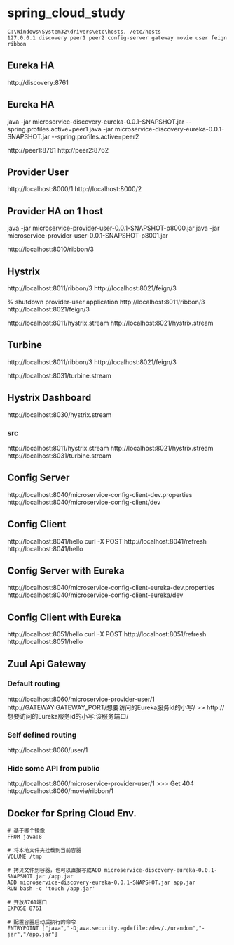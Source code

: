 # spring_cloud_study

	C:\Windows\System32\drivers\etc\hosts, /etc/hosts
	127.0.0.1 discovery peer1 peer2 config-server gateway movie user feign ribbon
  

## Eureka HA
http://discovery:8761
 
 
## Eureka HA
java -jar microservice-discovery-eureka-0.0.1-SNAPSHOT.jar --spring.profiles.active=peer1
java -jar microservice-discovery-eureka-0.0.1-SNAPSHOT.jar --spring.profiles.active=peer2

http://peer1:8761
http://peer2:8762

## Provider User
http://localhost:8000/1
http://localhost:8000/2

## Provider HA on 1 host
java -jar microservice-provider-user-0.0.1-SNAPSHOT-p8000.jar 
java -jar microservice-provider-user-0.0.1-SNAPSHOT-p8001.jar

http://localhost:8010/ribbon/3


## Hystrix
http://localhost:8011/ribbon/3
http://localhost:8021/feign/3

% shutdown provider-user application
http://localhost:8011/ribbon/3
http://localhost:8021/feign/3

http://localhost:8011/hystrix.stream
http://localhost:8021/hystrix.stream

## Turbine
http://localhost:8011/ribbon/3
http://localhost:8021/feign/3

http://localhost:8031/turbine.stream

## Hystrix Dashboard
http://localhost:8030/hystrix.stream
### src
http://localhost:8011/hystrix.stream
http://localhost:8021/hystrix.stream
http://localhost:8031/turbine.stream

## Config Server
http://localhost:8040/microservice-config-client-dev.properties
http://localhost:8040/microservice-config-client/dev

## Config Client
http://localhost:8041/hello
curl  -X POST http://localhost:8041/refresh
http://localhost:8041/hello

## Config Server with Eureka
http://localhost:8040/microservice-config-client-eureka-dev.properties
http://localhost:8040/microservice-config-client-eureka/dev

## Config Client with Eureka
http://localhost:8051/hello
curl  -X POST http://localhost:8051/refresh
http://localhost:8051/hello

## Zuul Api Gateway
### Default routing
http://localhost:8060/microservice-provider-user/1
http://GATEWAY:GATEWAY_PORT/想要访问的Eureka服务id的小写/<uri> >> http://想要访问的Eureka服务id的小写:该服务端口/<uri>

### Self defined routing
http://localhost:8060/user/1

### Hide some API from public
http://localhost:8060/microservice-provider-user/1  >>> Get 404
http://localhost:8060/movie/ribbon/1

## Docker for Spring Cloud Env.

	# 基于哪个镜像
	FROM java:8
	
	# 将本地文件夹挂载到当前容器
	VOLUME /tmp
	
	# 拷贝文件到容器，也可以直接写成ADD microservice-discovery-eureka-0.0.1-SNAPSHOT.jar /app.jar
	ADD microservice-discovery-eureka-0.0.1-SNAPSHOT.jar app.jar
	RUN bash -c 'touch /app.jar'
	
	# 开放8761端口
	EXPOSE 8761
	
	# 配置容器启动后执行的命令
	ENTRYPOINT ["java","-Djava.security.egd=file:/dev/./urandom","-jar","/app.jar"]



